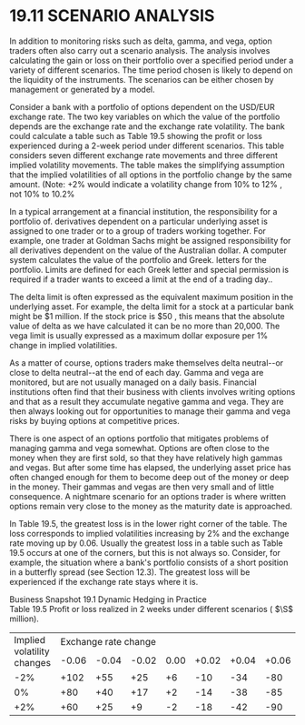 # 19.11 SCENARIO ANALYSIS  

In addition to monitoring risks such as delta, gamma, and vega, option traders often also carry out a scenario analysis. The analysis involves calculating the gain or loss on their portfolio over a specified period under a variety of different scenarios. The time period chosen is likely to depend on the liquidity of the instruments. The scenarios can be either chosen by management or generated by a model.  

Consider a bank with a portfolio of options dependent on the USD/EUR exchange rate. The two key variables on which the value of the portfolio depends are the exchange rate and the exchange rate volatility. The bank could calculate a table such as Table 19.5 showing the profit or loss experienced during a 2-week period under different scenarios. This table considers seven different exchange rate movements and three different implied volatility movements. The table makes the simplifying assumption that the implied volatilities of all options in the portfolio change by the same amount. (Note: $+2\%$ would indicate a volatility change from $10\%$ to $12\%$ , not $10\%$ to $10.2\%$  

In a typical arrangement at a financial institution, the responsibility for a portfolio of. derivatives dependent on a particular underlying asset is assigned to one trader or to a group of traders working together. For example, one trader at Goldman Sachs might be assigned responsibility for all derivatives dependent on the value of the Australian dollar. A computer system calculates the value of the portfolio and Greek. letters for the portfolio. Limits are defined for each Greek letter and special permission is required if a trader wants to exceed a limit at the end of a trading day..  

The delta limit is often expressed as the equivalent maximum position in the underlying asset. For example, the delta limit for a stock at a particular bank might be $\$1$ million. If the stock price is $\$50$ , this means that the absolute value of delta as we have calculated it can be no more than 20,000. The vega limit is usually expressed as a maximum dollar exposure per $1\%$ change in implied volatilities.  

As a matter of course, options traders make themselves delta neutral--or close to delta neutral--at the end of each day. Gamma and vega are monitored, but are not usually managed on a daily basis. Financial institutions often find that their business with clients involves writing options and that as a result they accumulate negative gamma and vega. They are then always looking out for opportunities to manage their gamma and vega risks by buying options at competitive prices.  

There is one aspect of an options portfolio that mitigates problems of managing gamma and vega somewhat. Options are often close to the money when they are first sold, so that they have relatively high gammas and vegas. But after some time has elapsed, the underlying asset price has often changed enough for them to become deep out of the money or deep in the money. Their gammas and vegas are then very small and of little consequence. A nightmare scenario for an options trader is where written options remain very close to the money as the maturity date is approached.  

In Table 19.5, the greatest loss is in the lower right corner of the table. The loss corresponds to implied volatilities increasing by $2\%$ and the exchange rate moving up by 0.06. Usually the greatest loss in a table such as Table 19.5 occurs at one of the corners, but this is not always so. Consider, for example, the situation where a bank's portfolio consists of a short position in a butterfly spread (see Section 12.3). The greatest loss will be experienced if the exchange rate stays where it is.  

Business Snapshot 19.1 Dynamic Hedging in Practice   
Table 19.5 Profit or loss realized in 2 weeks under different scenarios ( $\S$ million).   


<html><body><table><tr><td rowspan="2">Implied volatility changes</td><td colspan="7">Exchange rate change</td></tr><tr><td>-0.06</td><td>-0.04</td><td>-0.02</td><td>0.00</td><td>+0.02</td><td>+0.04</td><td>+0.06</td></tr><tr><td>-2%</td><td>+102</td><td>+55</td><td>+25</td><td>+6</td><td>-10</td><td>-34</td><td>-80</td></tr><tr><td>0%</td><td>+80</td><td>+40</td><td>+17</td><td>+2</td><td>-14</td><td>-38</td><td>-85</td></tr><tr><td>+2%</td><td>+60</td><td>+25</td><td>+9</td><td>-2</td><td>-18</td><td>-42</td><td>-90</td></tr></table></body></html>  

